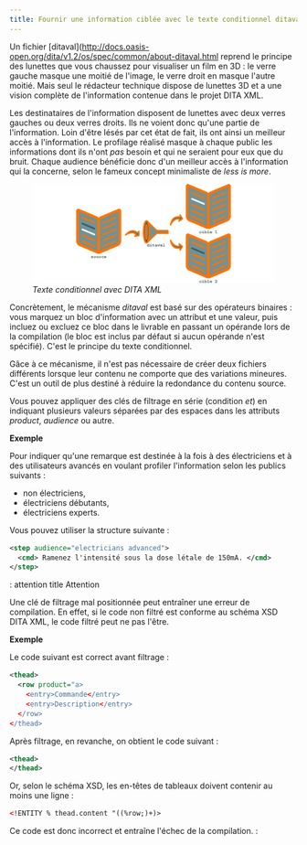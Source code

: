 ```yaml
---
title: Fournir une information ciblée avec le texte conditionnel ditaval
---
```



Un fichier
\[ditaval\](<http://docs.oasis-open.org/dita/v1.2/os/spec/common/about-ditaval.html>
reprend le principe des lunettes que vous chaussez pour visualiser un
film en 3D : le verre gauche masque une moitié de l'image, le verre
droit en masque l'autre moitié. Mais seul le rédacteur technique
dispose de lunettes 3D et a une vision complète de l'information
contenue dans le projet DITA XML.


Les destinataires de l'information disposent de lunettes avec deux
verres gauches ou deux verres droits. Ils ne voient donc qu'une partie
de l'information. Loin d'être lésés par cet état de fait, ils ont
ainsi un meilleur accès à l'information. Le profilage réalisé masque à
chaque public les informations dont ils n'ont *pas* besoin et qui ne
seraient pour eux que du bruit. Chaque audience bénéficie donc d'un
meilleur accès à l'information qui la concerne, selon le fameux concept
minimaliste de *less is more*.

<figure>
<img src="graphics/ditaval.svg" alt="graphics/ditaval.svg" />
<figcaption><em>Texte conditionnel avec DITA XML</em></figcaption>
</figure>

Concrètement, le mécanisme *ditaval* est basé sur des opérateurs
binaires : vous marquez un bloc d'information avec un attribut et une
valeur, puis incluez ou excluez ce bloc dans le livrable en passant un
opérande lors de la compilation (le bloc est inclus par défaut si aucun
opérande n'est spécifié). C'est le principe du texte conditionnel.

Gâce à ce mécanisme, il n'est pas nécessaire de créer deux fichiers
différents lorsque leur contenu ne comporte que des variations mineures.
C'est un outil de plus destiné à réduire la redondance du contenu
source.

Vous pouvez appliquer des clés de filtrage en série (condition *et*) en
indiquant plusieurs valeurs séparées par des espaces dans les attributs
*product*, *audience* ou autre.

**Exemple**

Pour indiquer qu'une remarque est destinée à la fois à des électriciens
et à des utilisateurs avancés en voulant profiler l'information selon
les publics suivants :

-   non électriciens,
-   électriciens débutants,
-   électriciens experts.

Vous pouvez utiliser la structure suivante :

``` xml
<step audience="electricians advanced">
  <cmd> Ramenez l'intensité sous la dose létale de 150mA. </cmd>
</step>
```

: attention
 title
Attention


Une clé de filtrage mal positionnée peut entraîner une erreur de
compilation. En effet, si le code non filtré est conforme au schéma XSD
DITA XML, le code filtré peut ne pas l'être.

**Exemple**

Le code suivant est correct avant filtrage :

``` xml
<thead>
  <row product="a>
    <entry>Commande</entry>
    <entry>Description</entry>
  </row>
</thead>
```

Après filtrage, en revanche, on obtient le code suivant :

``` xml
<thead>
</thead>
```

Or, selon le schéma XSD, les en-têtes de tableaux doivent contenir au
moins une ligne :

``` xml
<!ENTITY % thead.content "((%row;)+)>
```

Ce code est donc incorrect et entraîne l'échec de la compilation.
:
